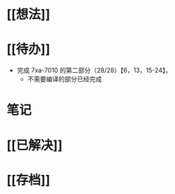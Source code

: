 # [[想法]]

# [[待办]]
- 完成 7xa-7010 的第二部分（28/28）【6，13，15-24】。
	- 不需要编译的部分已经完成
# 笔记

# [[已解决]]

# [[存档]]